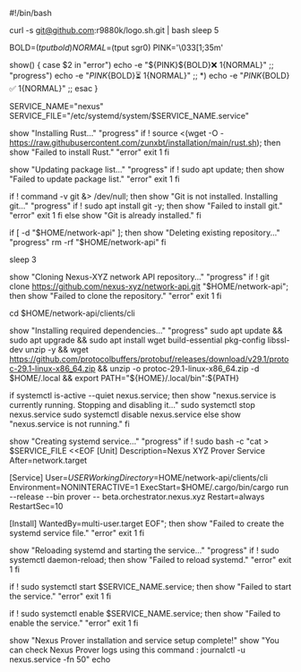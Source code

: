 #!/bin/bash

curl -s git@github.com:r9880k/logo.sh.git | bash
sleep 5

BOLD=$(tput bold)
NORMAL=$(tput sgr0)
PINK='\033[1;35m'


show() {
    case $2 in
        "error")
            echo -e "${PINK}${BOLD}❌ $1${NORMAL}"
            ;;
        "progress")
            echo -e "${PINK}${BOLD}⏳ $1${NORMAL}"
            ;;
        *)
            echo -e "${PINK}${BOLD}✅ $1${NORMAL}"
            ;;
    esac
}

SERVICE_NAME="nexus"
SERVICE_FILE="/etc/systemd/system/$SERVICE_NAME.service"

show "Installing Rust..." "progress"
if ! source <(wget -O - https://raw.githubusercontent.com/zunxbt/installation/main/rust.sh); then
    show "Failed to install Rust." "error"
    exit 1
fi

show "Updating package list..." "progress"
if ! sudo apt update; then
    show "Failed to update package list." "error"
    exit 1
fi

if ! command -v git &> /dev/null; then
    show "Git is not installed. Installing git..." "progress"
    if ! sudo apt install git -y; then
        show "Failed to install git." "error"
        exit 1
    fi
else
    show "Git is already installed."
fi

if [ -d "$HOME/network-api" ]; then
    show "Deleting existing repository..." "progress"
    rm -rf "$HOME/network-api"
fi

sleep 3

show "Cloning Nexus-XYZ network API repository..." "progress"
if ! git clone https://github.com/nexus-xyz/network-api.git "$HOME/network-api"; then
    show "Failed to clone the repository." "error"
    exit 1
fi

cd $HOME/network-api/clients/cli

show "Installing required dependencies..." "progress"
sudo apt update && sudo apt upgrade && sudo apt install wget build-essential pkg-config libssl-dev unzip -y && wget https://github.com/protocolbuffers/protobuf/releases/download/v29.1/protoc-29.1-linux-x86_64.zip && unzip -o protoc-29.1-linux-x86_64.zip -d $HOME/.local && export PATH="${HOME}/.local/bin":${PATH}

if systemctl is-active --quiet nexus.service; then
    show "nexus.service is currently running. Stopping and disabling it..."
    sudo systemctl stop nexus.service
    sudo systemctl disable nexus.service
else
    show "nexus.service is not running."
fi

show "Creating systemd service..." "progress"
if ! sudo bash -c "cat > $SERVICE_FILE <<EOF
[Unit]
Description=Nexus XYZ Prover Service
After=network.target

[Service]
User=$USER
WorkingDirectory=$HOME/network-api/clients/cli
Environment=NONINTERACTIVE=1
ExecStart=$HOME/.cargo/bin/cargo run --release --bin prover -- beta.orchestrator.nexus.xyz
Restart=always
RestartSec=10

[Install]
WantedBy=multi-user.target
EOF"; then
    show "Failed to create the systemd service file." "error"
    exit 1
fi

show "Reloading systemd and starting the service..." "progress"
if ! sudo systemctl daemon-reload; then
    show "Failed to reload systemd." "error"
    exit 1
fi

if ! sudo systemctl start $SERVICE_NAME.service; then
    show "Failed to start the service." "error"
    exit 1
fi

if ! sudo systemctl enable $SERVICE_NAME.service; then
    show "Failed to enable the service." "error"
    exit 1
fi

show "Nexus Prover installation and service setup complete!"
show "You can check Nexus Prover logs using this command : journalctl -u nexus.service -fn 50"
echo
